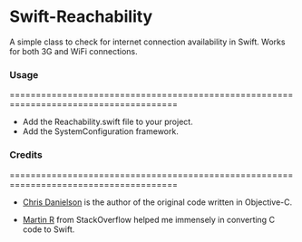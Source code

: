 Swift-Reachability
==================

A simple class to check for internet connection availability in Swift. Works for both 3G and WiFi connections.


### Usage
======================================================================================

* Add the Reachability.swift file to your project.
* Add the SystemConfiguration framework.


### Credits
======================================================================================

* [Chris Danielson](http://www.chrisdanielson.com/2009/07/22/iphone-network-connectivity-test-example/) is the author of the original code written in Objective-C.

* [Martin R](http://stackoverflow.com/users/1187415/martin-r) from StackOverflow helped me immensely in converting C code to Swift.


